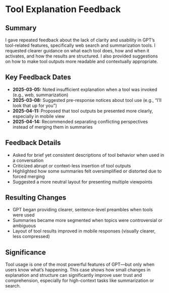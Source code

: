 # Tool Explanation Feedback

## Summary
I gave repeated feedback about the lack of clarity and usability in GPT’s tool-related features, specifically web search and summarization tools. I requested clearer guidance on what each tool does, how and when it activates, and how the results are structured. I also provided suggestions on how to make tool outputs more readable and contextually appropriate.

## Key Feedback Dates
- **2025-03-05:** Noted insufficient explanation when a tool was invoked (e.g., web, summarization)
- **2025-03-08:** Suggested pre-response notices about tool use (e.g., “I’ll look that up for you”)
- **2025-04-11:** Proposed that tool outputs be presented more clearly, especially in mobile view
- **2025-04-14:** Recommended separating conflicting perspectives instead of merging them in summaries

## Feedback Details
- Asked for brief yet consistent descriptions of tool behavior when used in a conversation
- Criticized abrupt or context-less insertion of tool outputs
- Highlighted how some summaries felt oversimplified or distorted due to forced merging
- Suggested a more neutral layout for presenting multiple viewpoints

## Resulting Changes
- GPT began providing clearer, sentence-level preambles when tools were used
- Summaries became more segmented when topics were controversial or ambiguous
- Layout of tool results improved in mobile responses (visually clearer, less compressed)

## Significance
Tool usage is one of the most powerful features of GPT—but only when users know what’s happening. This case shows how small changes in explanation and structure can significantly improve user trust and comprehension, especially for high-context tasks like summarization or search.

